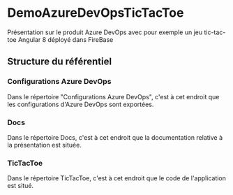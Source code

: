 # DemoAzureDevOpsTicTacToe

Présentation sur le produit Azure DevOps avec pour exemple un jeu tic-tac-toe Angular 8 déployé dans FireBase

## Structure du référentiel

### Configurations Azure DevOps

Dans le répertoire "Configurations Azure DevOps", c'est à cet endroit que les configurations d'Azure DevOps sont exportées.

### Docs

Dans le répertoire Docs, c'est à cet endroit que la documentation relative à la présentation est située.

### TicTacToe

Dans le répertoire TicTacToe, c'est à cet endroit que le code de l'application est situé.
